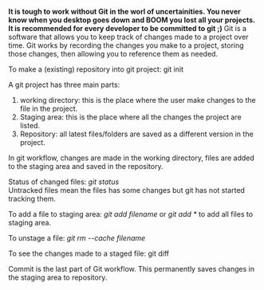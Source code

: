 <b>It is tough to work without Git in the worl of uncertainities. You never know when you desktop goes down and BOOM you lost all your projects. It is recommended for every developer to be committed to git ;) </b>
Git is a software that allows you to keep track of changes made to a project over time. Git works by recording the changes you make to a project, storing those changes, then allowing you to reference them as needed.

To make a (existing) repository into git project: git init

A git project has three main parts:
1) working directory: this is the place where the user make changes to the file in the project.
2) Staging area: this is the place where all the changes the project are listed.
3) Repository: all latest files/folders are saved as a different version in the project.

In git workflow, changes are made in the working directory, files are added to the staging area and saved in the repository.

Status of changed files: <i>git status</i></br>
Untracked files mean the files has some changes but git has not started tracking them.</br>

To add a file to staging area: <i>git add filename</i> or <i>git add *</i> to add all files to staging area.
    
To unstage a file:  <i>git rm --cache filename</i></br>
    
To see the changes made to a staged file: git diff <filename>

Commit is the last part of Git workflow. This permanently saves changes in the staging area to repository. 

